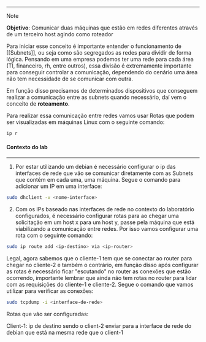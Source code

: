 -------
> [!NOTE]
>**Objetivo**: Comunicar duas máquinas que estão em redes diferentes através de um terceiro host agindo como roteador

Para iniciar esse conceito é importante entender o funcionamento de [[Subnets]], ou seja como são segregados as redes para dividir de forma lógica. Pensando em uma empresa podemos ter uma rede para cada área (TI, financeiro, rh, entre outros), essa divisão é extremamente importante para conseguir controlar a comunicação, dependendo do cenário uma área não tem necessidade de se comunicar com outra. 

Em função disso precisamos de determinados dispositivos que conseguem realizar a comunicação entre as subnets quando necessário, daí vem o conceito de **roteamento**. 

Para realizar essa comunicação entre redes vamos usar Rotas que podem ser visualizadas em máquinas Linux com o seguinte comando: 

```bash
ip r 
```
#### Contexto do lab
-------
1. Por estar utilizando um debian é necessário configurar o ip das interfaces de rede que vão se comunicar diretamente com as Subnets que contém em cada uma, uma máquina. Segue o comando para adicionar um IP em uma interface: 

``` bash
sudo dhclient -v <nome-interface>
```

2. Com os IPs baseado nas interfaces de rede no contexto do laboratório configurados, é necessário configurar rotas para ao chegar uma solicitação em um host x para um host y, passe pela máquina que está viabilizando a comunicação entre redes.  Por isso vamos configurar uma rota com o seguinte comando: 

``` bash
sudo ip route add <ip-destino> via <ip-router>
```
Legal, agora sabemos que o cliente-1 tem que se conectar ao router para chegar no cliente-2 e também o contrário, em função disso após configurar as rotas é necessário ficar "escutando" no router as conexões que estão ocorrendo, importante lembrar que ainda não tem rotas no router para lidar com as requisições do cliente-1 e cliente-2. Segue o comando que vamos utilizar para verificar as conexões: 

``` bash
sudo tcpdump -i <interface-de-rede>
```
Rotas que vão ser configuradas: 

Client-1: ip de destino sendo o client-2 enviar para a interface de rede do debian que está na mesma rede que o client-1

		